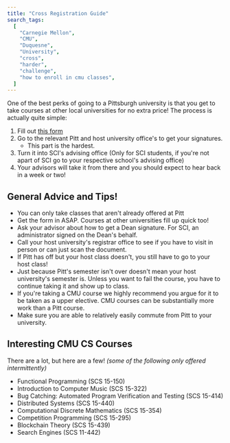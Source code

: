 ```yaml
---
title: "Cross Registration Guide"
search_tags:
  [
    "Carnegie Mellon",
    "CMU",
    "Duquesne",
    "University",
    "cross",
    "harder",
    "challenge",
    "how to enroll in cmu classes",
  ]
---
```


One of the best perks of going to a Pittsburgh university is that you get to take courses at other local universities for no extra price! The process is actually quite simple:

1.  Fill out [this form](https://www.registrar.pitt.edu/sites/default/files/pdf/PCHE_Cross_Registration_Form.pdf)
2.  Go to the relevant Pitt and host university office's to get your signatures.
    - This part is the hardest.
3.  Turn it into SCI's advising office (Only for SCI students, if you're not apart of SCI go to your respective school's advising office)
4.  Your advisors will take it from there and you should expect to hear back in a week or two!

## General Advice and Tips!

- You can only take classes that aren't already offered at Pitt
- Get the form in ASAP. Courses at other universities fill up quick too!
- Ask your advisor about how to get a Dean signature. For SCI, an administrator signed on the Dean's behalf.
- Call your host university's registrar office to see if you have to visit in person or can just scan the document.
- If Pitt has off but your host class doesn't, you still have to go to your host class!
- Just because Pitt's semester isn't over doesn't mean your host university's semester is. Unless you want to fail the course, you have to continue taking it and show up to class.
- If you're taking a CMU course we highly recommend you argue for it to be taken as a upper elective. CMU courses can be substantially more work than a Pitt course.
- Make sure you are able to relatively easily commute from Pitt to your university.

## Interesting CMU CS Courses

There are a lot, but here are a few! _(some of the following only offered intermittently)_

- Functional Programming (SCS 15-150)
- Introduction to Computer Music (SCS 15-322)
- Bug Catching: Automated Program Verification and Testing (SCS 15-414)
- Distributed Systems (SCS 15-440)
- Computational Discrete Mathematics (SCS 15-354)
- Competition Programming (SCS 15-295)
- Blockchain Theory (SCS 15-439)
- Search Engines (SCS 11-442)
